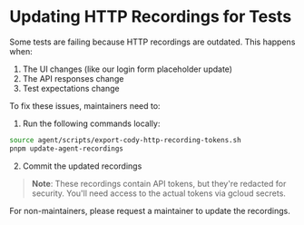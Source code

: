 # Updating HTTP Recordings for Tests

Some tests are failing because HTTP recordings are outdated. This happens when:

1. The UI changes (like our login form placeholder update)
2. The API responses change
3. Test expectations change

To fix these issues, maintainers need to:

1. Run the following commands locally:

```bash
source agent/scripts/export-cody-http-recording-tokens.sh
pnpm update-agent-recordings
```

2. Commit the updated recordings

> **Note**: These recordings contain API tokens, but they're redacted for security. You'll need access to the actual tokens via gcloud secrets.

For non-maintainers, please request a maintainer to update the recordings.